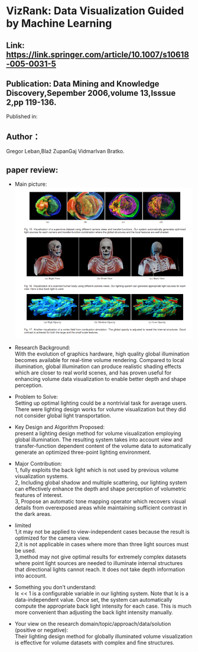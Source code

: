 # VizRank: Data Visualization Guided by Machine Learning
## Link: https://link.springer.com/article/10.1007/s10618-005-0031-5
## Publication:  Data Mining and Knowledge Discovery,Sepember 2006,volume 13,Isssue 2,pp 119-136.
Published in: 
## Author：
Gregor Leban,Blaž ZupanGaj VidmarIvan Bratko.
## paper review:
* Main picture:  
![](https://github.com/guansLab/PaperReading/blob/master/Zhengyong_Ren/Screenshot%20from%202019-11-12%2010-17-37.png)
* Research Background:  
With the evolution of graphics hardware, high quality global illumination becomes available for real-time volume rendering.
Compared to local illumination, global illumination can produce realistic shading effects which are closer to real world scenes, and has proven useful for enhancing volume data visualization to enable better depth and shape perception. 

* Problem to Solve:  
Setting up optimal lighting could be a nontrivial task for average users. There were lighting design works for volume visualization but they did not consider global light transportation. 
* Key Design and Algorithm Proposed:  
  present a lighting design method for volume visualization employing global illumination.
The resulting system takes into account view and transfer-function dependent content of the volume data to automatically generate an optimized three-point lighting environment.
 
* Major Contribution:  
1, fully exploits the back light which is not used by previous volume visualization systems.   
2, Including global shadow and multiple scattering, our lighting system can effectively enhance the depth and shape
perception of volumetric features of interest.   
3, Propose an automatic tone mapping operator which recovers visual details
from overexposed areas while maintaining sufficient contrast in the dark areas. 
* limited  
1,it may not be applied to view-independent cases because the result is
optimized for the camera view.   
2,it is not applicable in cases where more than three light sources must be used.   
3,method may not give optimal results for extremely complex datasets where point light sources are needed to illuminate internal structures that directional lights cannot reach. It does not take depth information
into account.
* Something you don’t understand:  
Iε << 1 is a configurable variable in our lighting system. Note that Iε
is a data-independent value. Once set, the system can automatically
compute the appropriate back light intensity for each case. This is
much more convenient than adjusting the back light intensity manually.
* Your view on the research domain/topic/approach/data/solution (positive or negative):  
Their lighting design method for globally illuminated volume
visualization is effective for volume datasets with complex and fine
structures.
